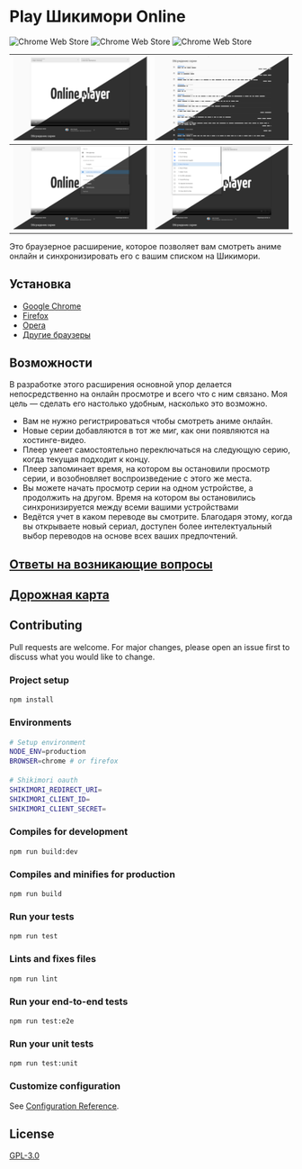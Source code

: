 # Play Шикимори Online 
![Chrome Web Store](https://img.shields.io/chrome-web-store/rating/eopmgkejoplocjnpljjhgbeadjoomcbd?label=%D0%A0%D0%B5%D0%B9%D1%82%D0%B8%D0%BD%D0%B3&style=flat) 
![Chrome Web Store](https://img.shields.io/chrome-web-store/users/eopmgkejoplocjnpljjhgbeadjoomcbd?label=%D0%9F%D0%BE%D0%BB%D1%8C%D0%B7%D0%BE%D0%B2%D0%B0%D1%82%D0%B5%D0%BB%D0%B5%D0%B9&style=flat)
![Chrome Web Store](https://img.shields.io/chrome-web-store/v/eopmgkejoplocjnpljjhgbeadjoomcbd?label=%D0%92%D0%B5%D1%80%D1%81%D0%B8%D1%8F&style=flat)

![Внешний вид кнопки "Смотреть онлайн"](promo/Головний%20екран.png) | ![Внешний вид кнопки "Смотреть онлайн"](promo/Коментарі.png)
--- | --- 
![Внешний вид кнопки "Смотреть онлайн"](promo/Переклади.png) | ![Внешний вид кнопки "Смотреть онлайн"](promo/Серії.png)

Это браузерное расширение, которое позволяет вам смотреть аниме онлайн и синхронизировать его с вашим списком на Шикимори.


## Установка

* [Google Chrome](https://chrome.google.com/webstore/detail/play-shikimori-online/eopmgkejoplocjnpljjhgbeadjoomcbd)
* [Firefox](https://addons.mozilla.org/firefox/addon/play-shikimori/)
* [Opera](https://addons.opera.com/ru/extensions/details/play-shikimori-beta/)
* [Другие браузеры](https://chrome.google.com/webstore/detail/play-shikimori-online/eopmgkejoplocjnpljjhgbeadjoomcbd)

## Возможности

В разработке этого расширения основной упор делается непосредственно на онлайн просмотре и всего что с ним связано. Моя цель — сделать его настолько удобным, насколько это возможно.

* Вам не нужно регистрироваться чтобы смотреть аниме онлайн.
* Новые серии добавляются в тот же миг, как они появляются на хостинге-видео. 
* Плеер умеет самостоятельно переключаться на следующую серию, когда текущая подходит к концу.
* Плеер запоминает время, на котором вы остановили просмотр серии, и возобновляет воспроизведение с этого же места.
* Вы можете начать просмотр серии на одном устройстве, а продолжить на другом. Время на котором вы остановились синхронизируется между всеми вашими устройствами
* Ведётся учет в каком переводе вы смотрите. Благодаря этому, когда вы открываете новый сериал, доступен более интелектуальный выбор переводов на основе всех ваших предпочтений.

## [Ответы на возникающие вопросы](https://github.com/cawa-93/play-shikimori-online/wiki/FAQ)


## [Дорожная карта](https://github.com/cawa-93/play-shikimori-online/projects/1)

## Contributing
Pull requests are welcome. For major changes, please open an issue first to discuss what you would like to change.

### Project setup
```
npm install
```

### Environments
```bash
# Setup environment
NODE_ENV=production
BROWSER=chrome # or firefox

# Shikimori oauth
SHIKIMORI_REDIRECT_URI=
SHIKIMORI_CLIENT_ID=
SHIKIMORI_CLIENT_SECRET=
```

### Compiles for development
```
npm run build:dev
```

### Compiles and minifies for production
```
npm run build
```

### Run your tests
```
npm run test
```

### Lints and fixes files
```
npm run lint
```

### Run your end-to-end tests
```
npm run test:e2e
```

### Run your unit tests
```
npm run test:unit
```

### Customize configuration
See [Configuration Reference](https://cli.vuejs.org/config/).


## License
[GPL-3.0](https://github.com/cawa-93/play-shikimori-online/blob/master/LICENSE)
